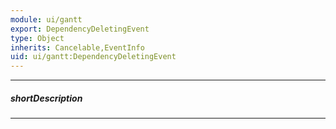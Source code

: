 ```yaml
---
module: ui/gantt
export: DependencyDeletingEvent
type: Object
inherits: Cancelable,EventInfo
uid: ui/gantt:DependencyDeletingEvent
---
```

---
##### shortDescription
<!-- Description goes here -->

---
<!-- Description goes here -->
